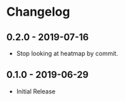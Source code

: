 # Changelog

## 0.2.0 - 2019-07-16
- Stop looking at heatmap by commit.

## 0.1.0 - 2019-06-29
- Initial Release
